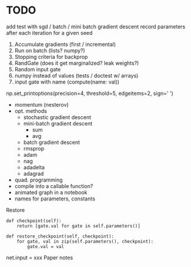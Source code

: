# TODO

add test with sgd / batch / mini batch gradient descent
record parameters after each iteration for a given seed

1. Accumulate gradients (first / incremental)
2. Run on batch (lists? numpy?)
3. Stopping criteria for backprop
4. RandGate (does it get marginalized? leak weights?)
4. Random input gate
5. numpy instead of values (tests / doctest w/ arrays)
6. input gate with name (compute(name: val))

np.set_printoptions(precision=4, threshold=5, edgeitems=2, sign=' ')

- momentum (nesterov)
- opt. methods
    - stochastic gradient descent
    - mini-batch gradient descent
        - sum
        - avg
    - batch gradient descent
    - rmsprop
    - adam
    - nag
    - adadelta
    - adagrad
- quad. programming
- compile into a callable function?
- animated graph in a notebook
- names for parameters, constants


Restore

    def checkpoint(self):
        return [gate.val for gate in self.parameters()]

    def restore_checkpoint(self, checkpoint):
        for gate, val in zip(self.parameters(), checkpoint):
            gate.val = val

net.input = xxx
Paper notes